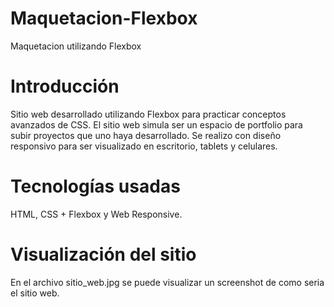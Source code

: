 # Maquetacion-Flexbox
Maquetacion utilizando Flexbox

# Introducción

Sitio web desarrollado utilizando Flexbox para practicar conceptos avanzados de CSS. El sitio web simula ser un espacio de portfolio para subir proyectos que uno haya desarrollado. Se realizo con diseño responsivo para ser visualizado en escritorio, tablets y celulares.

# Tecnologías usadas

HTML, CSS + Flexbox y Web Responsive.

# Visualización del sitio

En el archivo sitio_web.jpg se puede visualizar un screenshot de como seria el sitio web.

